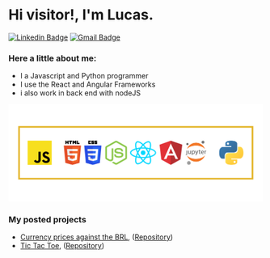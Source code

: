 <h1>Hi visitor!, I'm Lucas.</h1>

[![Linkedin Badge](https://img.shields.io/badge/-LinkedIn-blue?style=flat-square&logo=Linkedin&logoColor=white&link=https://www.linkedin.com/in/cloudson/)](https://www.linkedin.com/in/jos%C3%A9-lucas-freitas-8ba524150/)
[![Gmail Badge](https://img.shields.io/badge/-Gmail-c14438?style=flat-square&logo=Gmail&logoColor=white)](mailto:jlgf.profissional@gmail.com)
<h3>Here a little about me:</h3>
<ul>
  <li>I a Javascript and Python programmer</li>
  <li>I use the React and Angular Frameworks</li>
  <li>i also work in back end with nodeJS</li>
</ul>
<img src='languages.png'>
<h3>My posted projects</h3>
<ul>
  <li><a href='https://brl-currency-converter.vercel.app/'>Currency prices against the BRL</a>, (<a href='https://github.com/JoseLucasapp/currency-prices-against-the-BRL'>Repository</a>)</li>
  <li><a href='https://joselucasapp.github.io/Tic-tac-toe-game/'>Tic Tac Toe</a>, (<a href='https://github.com/JoseLucasapp/Tic-tac-toe-game'>Repository</a>)</li>
</ul>
<!--
**JoseLucasapp/JoseLucasapp** is a ✨ _special_ ✨ repository because its `README.md` (this file) appears on your GitHub profile.

Here are some ideas to get you started:

- 🔭 I’m currently working on ...
- 🌱 I’m currently learning ...
- 👯 I’m looking to collaborate on ...
- 🤔 I’m looking for help with ...
- 💬 Ask me about ...
- 📫 How to reach me: ...
- 😄 Pronouns: ...
- ⚡ Fun fact: ...
-->
